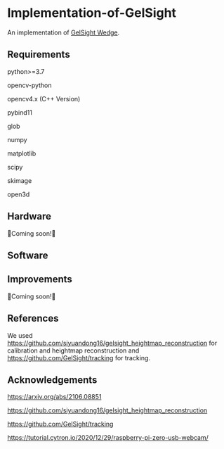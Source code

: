 # Implementation-of-GelSight
An implementation of [GelSight Wedge](https://arxiv.org/abs/2106.08851).
## Requirements
python>=3.7

opencv-python

opencv4.x (C++ Version)

pybind11

glob

numpy

matplotlib

scipy

skimage

open3d

## Hardware
🔨Coming soon!🔨
## Software

## Improvements
🔨Coming soon!🔨
## References
We used https://github.com/siyuandong16/gelsight_heightmap_reconstruction for calibration and heightmap reconstruction and https://github.com/GelSight/tracking for tracking.
## Acknowledgements
https://arxiv.org/abs/2106.08851

https://github.com/siyuandong16/gelsight_heightmap_reconstruction

https://github.com/GelSight/tracking

https://tutorial.cytron.io/2020/12/29/raspberry-pi-zero-usb-webcam/